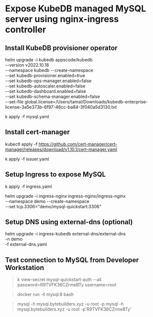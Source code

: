 # Expose KubeDB managed MySQL server using nginx-ingress controller

## Install KubeDB provisioner operator

helm upgrade -i kubedb appscode/kubedb \
  --version v2022.10.18 \
  --namespace kubedb --create-namespace \
  --set kubedb-provisioner.enabled=true \
  --set kubedb-ops-manager.enabled=false \
  --set kubedb-autoscaler.enabled=false \
  --set kubedb-dashboard.enabled=false \
  --set kubedb-schema-manager.enabled=false \
  --set-file global.license=/Users/tamal/Downloads/kubedb-enterprise-license-3a5e373b-6f97-46cc-ba84-3f040a5d3130.txt

k apply -f mysql.yaml

## Install cert-manager

kubectl apply -f https://github.com/cert-manager/cert-manager/releases/download/v1.10.1/cert-manager.yaml

k apply -f issuer.yaml

## Setup Ingress to expose MySQL

k apply -f ingress.yaml

helm upgrade -i ingress-nginx ingress-nginx/ingress-nginx  \
  --namespace demo --create-namespace \
  --set tcp.3306="demo/mysql-quickstart:3306"

## Setup DNS using external-dns (optional)

helm upgrade -i ingress-kubedb external-dns/external-dns \
  -n demo \
  -f external-dns.yaml

## Test connection to MySQL from Developer Workstation

> k view-secret mysql-quickstart-auth --all
password=R9TVFK36CZrmeBTy
username=root

> docker run -it mysql:8 bash

> mysql -h mysql.bytebuilders.xyz -u root -p
> mysql -h mysql.bytebuilders.xyz -u root -p'R9TVFK36CZrmeBTy' 
